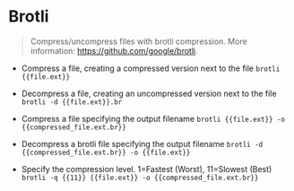 # Brotli
> Compress/uncompress files with brotli compression.
> More information: <https://github.com/google/brotli>.

- Compress a file, creating a compressed version next to the file
`brotli {{file.ext}}`

- Decompress a file, creating an uncompressed version next to the file
`brotli -d {{file.ext}}.br`

- Compress a file specifying the output filename
`brotli {{file.ext}} -o {{compressed_file.ext.br}}`

- Decompress a brotli file specifying the output filename
`brotli -d {{compressed_file.ext.br}} -o {{file.ext}}`

- Specify the compression level. 1=Fastest (Worst), 11=Slowest (Best)
`brotli -q {{11}} {{file.ext}} -o {{compressed_file.ext.br}}`
